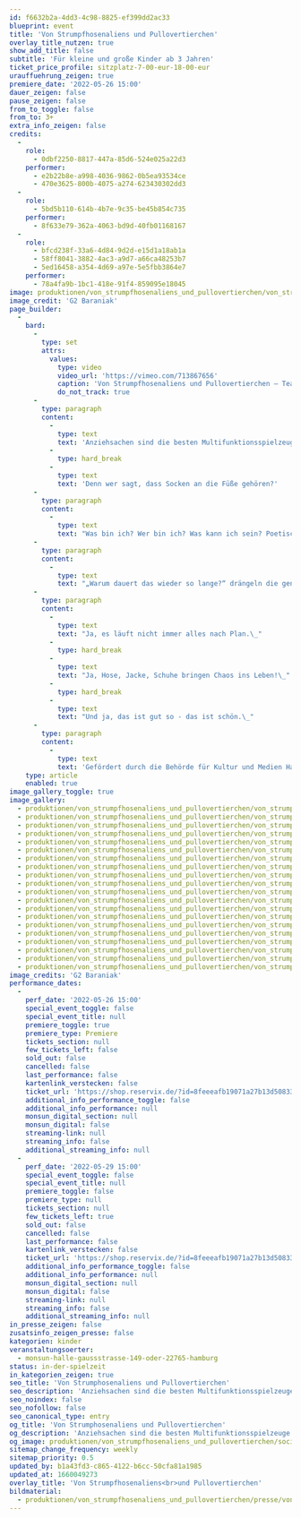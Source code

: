 ```yaml
---
id: f6632b2a-4dd3-4c98-8825-ef399dd2ac33
blueprint: event
title: 'Von Strumpfhosenaliens und Pullovertierchen'
overlay_title_nutzen: true
show_add_title: false
subtitle: 'Für kleine und große Kinder ab 3 Jahren'
ticket_price_profile: sitzplatz-7-00-eur-18-00-eur
urauffuehrung_zeigen: true
premiere_date: '2022-05-26 15:00'
dauer_zeigen: false
pause_zeigen: false
from_to_toggle: false
from_to: 3+
extra_info_zeigen: false
credits:
  -
    role:
      - 0dbf2250-8817-447a-85d6-524e025a22d3
    performer:
      - e2b22b8e-a998-4036-9862-0b5ea93534ce
      - 470e3625-800b-4075-a274-623430302dd3
  -
    role:
      - 5bd5b110-614b-4b7e-9c35-be45b854c735
    performer:
      - 8f633e79-362a-4063-bd9d-40fb01168167
  -
    role:
      - bfcd238f-33a6-4d84-9d2d-e15d1a18ab1a
      - 58ff8041-3882-4ac3-a9d7-a66ca48253b7
      - 5ed16458-a354-4d69-a97e-5e5fbb3864e7
    performer:
      - 78a4fa9b-1bc1-418e-91f4-859095e18045
image: produktionen/von_strumpfhosenaliens_und_pullovertierchen/von_strumpfhosenaliens_und_pullovertierchen_53_c_g2_baraniak.jpg
image_credit: 'G2 Baraniak'
page_builder:
  -
    bard:
      -
        type: set
        attrs:
          values:
            type: video
            video_url: 'https://vimeo.com/713867656'
            caption: 'Von Strumpfhosenaliens und Pullovertierchen – Teaser'
            do_not_track: true
      -
        type: paragraph
        content:
          -
            type: text
            text: 'Anziehsachen sind die besten Multifunktionsspielzeuge der Welt!'
          -
            type: hard_break
          -
            type: text
            text: 'Denn wer sagt, dass Socken an die Füße gehören?'
      -
        type: paragraph
        content:
          -
            type: text
            text: "Was bin ich? Wer bin ich? Was kann ich sein? Poetisch und eigenwillig skurril werden Hürden des alltäglichen Anziehens erforscht und erweitern dabei spielerisch die Fantasieräume der kleinen aber auch der großen Zuschauenden.\_"
      -
        type: paragraph
        content:
          -
            type: text
            text: "„Warum dauert das wieder so lange?“ drängeln die genervten Erziehungsberechtigten:\_Weil Anziehen eben verdammt viel Spaß macht. Besonders wenn Kind dabei mit Strumpfhosenaliens und Haarreifkäfern kämpfen muss.\_\_\_"
      -
        type: paragraph
        content:
          -
            type: text
            text: "Ja, es läuft nicht immer alles nach Plan.\_"
          -
            type: hard_break
          -
            type: text
            text: "Ja, Hose, Jacke, Schuhe bringen Chaos ins Leben!\_"
          -
            type: hard_break
          -
            type: text
            text: "Und ja, das ist gut so - das ist schön.\_"
      -
        type: paragraph
        content:
          -
            type: text
            text: 'Gefördert durch die Behörde für Kultur und Medien Hamburg und die Hamburgische Kulturstiftung.'
    type: article
    enabled: true
image_gallery_toggle: true
image_gallery:
  - produktionen/von_strumpfhosenaliens_und_pullovertierchen/von_strumpfhosenaliens_und_pullovertierchen_13_c_g2_baraniak.jpg
  - produktionen/von_strumpfhosenaliens_und_pullovertierchen/von_strumpfhosenaliens_und_pullovertierchen_73_c_g2_baraniak.jpg
  - produktionen/von_strumpfhosenaliens_und_pullovertierchen/von_strumpfhosenaliens_und_pullovertierchen_21_c_g2_baraniak.jpg
  - produktionen/von_strumpfhosenaliens_und_pullovertierchen/von_strumpfhosenaliens_und_pullovertierchen_05_c_g2_baraniak.jpg
  - produktionen/von_strumpfhosenaliens_und_pullovertierchen/von_strumpfhosenaliens_und_pullovertierchen_57_c_g2_baraniak.jpg
  - produktionen/von_strumpfhosenaliens_und_pullovertierchen/von_strumpfhosenaliens_und_pullovertierchen_14_c_g2_baraniak.jpg
  - produktionen/von_strumpfhosenaliens_und_pullovertierchen/von_strumpfhosenaliens_und_pullovertierchen_59_c_g2_baraniak.jpg
  - produktionen/von_strumpfhosenaliens_und_pullovertierchen/von_strumpfhosenaliens_und_pullovertierchen_15_c_g2_baraniak.jpg
  - produktionen/von_strumpfhosenaliens_und_pullovertierchen/von_strumpfhosenaliens_und_pullovertierchen_16_c_g2_baraniak.jpg
  - produktionen/von_strumpfhosenaliens_und_pullovertierchen/von_strumpfhosenaliens_und_pullovertierchen_17_c_g2_baraniak.jpg
  - produktionen/von_strumpfhosenaliens_und_pullovertierchen/von_strumpfhosenaliens_und_pullovertierchen_25_c_g2_baraniak.jpg
  - produktionen/von_strumpfhosenaliens_und_pullovertierchen/von_strumpfhosenaliens_und_pullovertierchen_32_c_g2_baraniak.jpg
  - produktionen/von_strumpfhosenaliens_und_pullovertierchen/von_strumpfhosenaliens_und_pullovertierchen_34_c_g2_baraniak.jpg
  - produktionen/von_strumpfhosenaliens_und_pullovertierchen/von_strumpfhosenaliens_und_pullovertierchen_36_c_g2_baraniak.jpg
  - produktionen/von_strumpfhosenaliens_und_pullovertierchen/von_strumpfhosenaliens_und_pullovertierchen_41_c_g2_baraniak.jpg
  - produktionen/von_strumpfhosenaliens_und_pullovertierchen/von_strumpfhosenaliens_und_pullovertierchen_48_c_g2_baraniak.jpg
  - produktionen/von_strumpfhosenaliens_und_pullovertierchen/von_strumpfhosenaliens_und_pullovertierchen_50_c_g2_baraniak.jpg
  - produktionen/von_strumpfhosenaliens_und_pullovertierchen/von_strumpfhosenaliens_und_pullovertierchen_53_c_g2_baraniak.jpg
  - produktionen/von_strumpfhosenaliens_und_pullovertierchen/von_strumpfhosenaliens_und_pullovertierchen_61_c_g2_baraniak.jpg
  - produktionen/von_strumpfhosenaliens_und_pullovertierchen/von_strumpfhosenaliens_und_pullovertierchen_19_c_g2_baraniak.jpg
image_credits: 'G2 Baraniak'
performance_dates:
  -
    perf_date: '2022-05-26 15:00'
    special_event_toggle: false
    special_event_title: null
    premiere_toggle: true
    premiere_type: Premiere
    tickets_section: null
    few_tickets_left: false
    sold_out: false
    cancelled: false
    last_performance: false
    kartenlink_verstecken: false
    ticket_url: 'https://shop.reservix.de/?id=8feeeafb19071a27b13d5083379d95183e9ab490f2f135faf80b2fecfc1ba00f2aba7ad8945f4a4292549eb86feddc1b&vID=7337&eventGrpID=401959&eventID=1930818'
    additional_info_performance_toggle: false
    additional_info_performance: null
    monsun_digital_section: null
    monsun_digital: false
    streaming-link: null
    streaming_info: false
    additional_streaming_info: null
  -
    perf_date: '2022-05-29 15:00'
    special_event_toggle: false
    special_event_title: null
    premiere_toggle: false
    premiere_type: null
    tickets_section: null
    few_tickets_left: true
    sold_out: false
    cancelled: false
    last_performance: false
    kartenlink_verstecken: false
    ticket_url: 'https://shop.reservix.de/?id=8feeeafb19071a27b13d5083379d95183e9ab490f2f135faf80b2fecfc1ba00f2aba7ad8945f4a4292549eb86feddc1b&vID=7337&eventGrpID=401959&eventID=1930820'
    additional_info_performance_toggle: false
    additional_info_performance: null
    monsun_digital_section: null
    monsun_digital: false
    streaming-link: null
    streaming_info: false
    additional_streaming_info: null
in_presse_zeigen: false
zusatsinfo_zeigen_presse: false
kategorien: kinder
veranstaltungsoerter:
  - monsun-halle-gaussstrasse-149-oder-22765-hamburg
status: in-der-spielzeit
in_kategorien_zeigen: true
seo_title: 'Von Strumphosenaliens und Pullovertierchen'
seo_description: 'Anziehsachen sind die besten Multifunktionsspielzeuge der Welt!Denn wer sagt, dass Socken an die Füße gehören?'
seo_noindex: false
seo_nofollow: false
seo_canonical_type: entry
og_title: 'Von Strumphosenaliens und Pullovertierchen'
og_description: 'Anziehsachen sind die besten Multifunktionsspielzeuge der Welt!Denn wer sagt, dass Socken an die Füße gehören?'
og_image: produktionen/von_strumpfhosenaliens_und_pullovertierchen/social_media_image_strumpfhosenaliens.jpg
sitemap_change_frequency: weekly
sitemap_priority: 0.5
updated_by: b1a43fd3-c865-4122-b6cc-50cfa81a1985
updated_at: 1660049273
overlay_title: 'Von Strumpfhosenaliens<br>und Pullovertierchen'
bildmaterial:
  - produktionen/von_strumpfhosenaliens_und_pullovertierchen/presse/von_strumpfhosenaliens_und_pullovertierchen_c_g2_baraniak_monsun.zip
---
```

